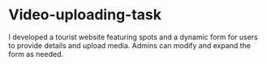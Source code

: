 # Video-uploading-task
 I developed a tourist website featuring spots and a dynamic form for users to provide details and upload media. Admins can modify and expand the form as needed. 
